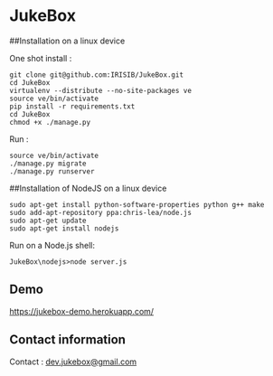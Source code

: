 # JukeBox

##Installation on a linux device

One shot install :

```shell
git clone git@github.com:IRISIB/JukeBox.git
cd JukeBox
virtualenv --distribute --no-site-packages ve
source ve/bin/activate
pip install -r requirements.txt
cd JukeBox
chmod +x ./manage.py
```

Run :

```shell
source ve/bin/activate 
./manage.py migrate
./manage.py runserver
```

##Installation of NodeJS on a linux device

```shell
sudo apt-get install python-software-properties python g++ make
sudo add-apt-repository ppa:chris-lea/node.js
sudo apt-get update
sudo apt-get install nodejs
```

Run on a Node.js shell:

```shell
JukeBox\nodejs>node server.js
```

## Demo
https://jukebox-demo.herokuapp.com/

## Contact information

Contact : dev.jukebox@gmail.com

